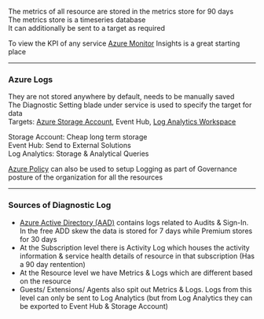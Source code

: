 The metrics of all resource are stored in the metrics store for 90 days  
The metrics store is a timeseries database  
It can additionally be sent to a target as required

To view the KPI of any service [Azure Monitor](../Azure%20Billing%20&%20Support/Azure%20Monitor.md) Insights is a great starting place

---

### Azure Logs

They are not stored anywhere by default, needs to be manually saved  
The Diagnostic Setting blade under service is used to specify the target for data  
Targets: [Azure Storage Account](../Azure%20Storage%20Account/Azure%20Storage%20Account.md), Event Hub, [Log Analytics Workspace](Log%20Analytics%20Workspace.md)

Storage Account: Cheap long term storage  
Event Hub: Send to External Solutions  
Log Analytics: Storage & Analytical Queries

[Azure Policy](../Azure%20Security%20Services/Azure%20Policy.md) can also be used to setup Logging as part of Governance posture of the organization for all the resources

---

### Sources of Diagnostic Log

* [Azure Active Directory (AAD)](../Azure%20Security%20Services/Azure%20Active%20Directory%20%28AAD%29.md) contains logs related to Audits & Sign-In. In the free ADD skew the data is stored for 7 days while Premium stores for 30 days
* At the Subscription level there is Activity Log which houses the activity information & service health details of resource in that subscription (Has a 90 day rentention)
* At the Resource level we have Metrics & Logs which are different based on the resource
* Guests/ Extensions/ Agents also spit out Metrics & Logs. Logs from this level can only be sent to Log Analytics (but from Log Analytics they can be exported to Event Hub & Storage Account)
